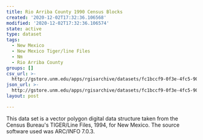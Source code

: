 ```yaml
---
title: Rio Arriba County 1990 Census Blocks
created: '2020-12-02T17:32:36.106568'
modified: '2020-12-02T17:32:36.106574'
state: active
type: dataset
tags:
  - New Mexico
  - New Mexico Tiger/line Files
  - Nm
  - Rio Arriba County
groups: []
csv_url: >-
  http://gstore.unm.edu/apps/rgisarchive/datasets/fc1bccf9-0f3e-4fc5-908c-7e3301ff0757/tlf539shp.derived.csv
json_url: >-
  http://gstore.unm.edu/apps/rgisarchive/datasets/fc1bccf9-0f3e-4fc5-908c-7e3301ff0757/tlf539shp.derived.json
layout: post

---
```

 This data set is a vector polygon digital data structure taken from the
				Census Bureau's TIGER/Line Files, 1994, for New Mexico. The source software used was
				ARC/INFO 7.0.3. 
